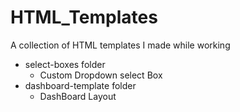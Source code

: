 # HTML_Templates

A collection of HTML templates I made while working

* select-boxes folder
   * Custom Dropdown select Box
* dashboard-template folder
   * DashBoard Layout
